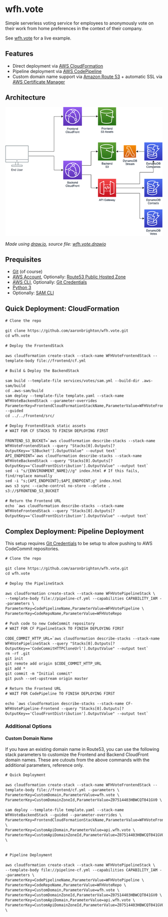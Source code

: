 # wfh.vote

Simple serverless voting service for employees to anonymously vote on their work from home preferences in the context of their company.

See [wfh.vote](https://wfh.vote/) for a live example.


## Features

- Direct deployment via [AWS CloudFormation](https://aws.amazon.com/cloudformation/)
- Pipeline deployment via [AWS CodePipeline](https://aws.amazon.com/codepipeline/)
- Custom domain name support via [Amazon Route 53](https://aws.amazon.com/route53/) + automatic SSL via [AWS Certificate Manager](https://aws.amazon.com/certificate-manager/)


## Architecture

![AWS Architecture Diagram](docs/wfh.vote.drawio.png)

*Made using [draw.io](https://app.diagrams.net/), source file: [wfh.vote.drawio](docs/wfh.vote.drawio)*


## Prequisites

* [Git](https://git-scm.com/) (of course)
* [AWS Account](https://portal.aws.amazon.com/billing/signup#/), Optionally: [Route53 Public Hosted Zone](https://docs.aws.amazon.com/Route53/latest/DeveloperGuide/CreatingHostedZone.html)
* [AWS CLI](https://docs.aws.amazon.com/cli/latest/userguide/cli-configure-quickstart.html#cli-configure-quickstart-config), Optionally: [Git Credentials](https://docs.aws.amazon.com/codecommit/latest/userguide/setting-up-gc.html#setting-up-gc-iam)
* [Python 3](https://www.python.org/downloads/)
* Optionally: [SAM CLI](https://docs.aws.amazon.com/serverless-application-model/latest/developerguide/serverless-sam-cli-install.html)


## Quick Deployment: CloudFormation

```
# Clone the repo

git clone https://github.com/aaronbrighton/wfh.vote.git
cd wfh.vote

# Deploy the FrontendStack

aws cloudformation create-stack --stack-name WFHVoteFrontendStack --template-body file://frontend/cf.yml

# Build & Deploy the BackendStack

sam build --template-file services/votes/sam.yml --build-dir .aws-sam/build
cd .aws-sam/build
sam deploy --template-file template.yaml --stack-name WFHVoteBackendStack --parameter-overrides ParameterKey=FrontendCloudFormationStackName,ParameterValue=WFHVoteFrontendStack --guided
cd ../../frontend/src/

# Deploy FrontendStack static assets
# WAIT FOR CF STACKS TO FINISH DEPLOYING FIRST

FRONTEND_S3_BUCKET=`aws cloudformation describe-stacks --stack-name WFHVoteFrontendStack --query "Stacks[0].Outputs[?OutputKey=='S3Bucket'].OutputValue" --output text`
API_ENDPOINT=`aws cloudformation describe-stacks --stack-name WFHVoteBackendStack --query "Stacks[0].Outputs[?OutputKey=='CloudFrontDistribution'].OutputValue" --output text`
sed -i "s/{ENVIRONMENT_NAME}//g" index.html # If this fails, find/replace manually
sed -i "s;{API_ENDPOINT};$API_ENDPOINT;g" index.html
aws s3 sync --cache-control no-store --delete . s3://$FRONTEND_S3_BUCKET

# Return the Frontend URL
echo `aws cloudformation describe-stacks --stack-name WFHVoteFrontendStack --query "Stacks[0].Outputs[?OutputKey=='CloudFrontDistribution'].OutputValue" --output text`
```


## Complex Deployment: Pipeline Deployment

This setup requires [Git Credentials](https://docs.aws.amazon.com/codecommit/latest/userguide/setting-up-gc.html#setting-up-gc-iam) to be setup to allow pushing to AWS CodeCommit repositories.

```
# Clone the repo

git clone https://github.com/aaronbrighton/wfh.vote.git
cd wfh.vote

# Deploy the PipelineStack

aws cloudformation create-stack --stack-name WFHVotePipelineStack \
--template-body file://pipeline-cf.yml --capabilities CAPABILITY_IAM --parameters \
ParameterKey=CodePipelineName,ParameterValue=WFHVotePipeline \
ParameterKey=CodeRepoName,ParameterValue=WFHVoteRepo

# Push code to new CodeCommit repository
# WAIT FOR CF PipelineStack TO FINISH DEPLOYING FIRST

CODE_COMMIT_HTTP_URL=`aws cloudformation describe-stacks --stack-name WFHVotePipelineStack --query "Stacks[0].Outputs[?OutputKey=='CodeCommitHTTPCloneUrl'].OutputValue" --output text`
rm -rf .git
git init
git remote add origin $CODE_COMMIT_HTTP_URL
git add *
git commit -m "Initial commit"
git push --set-upstream origin master

# Return the Frontend URL
# WAIT FOR CodePipeline TO FINISH DEPLOYING FIRST

echo `aws cloudformation describe-stacks --stack-name CF-WFHVotePipeline-Frontend --query "Stacks[0].Outputs[?OutputKey=='CloudFrontDistribution'].OutputValue" --output text`
```

### Additional Options

#### Custom Domain Name

If you have an existing domain name in Route53, you can use the following stack parameters to customize the Frontend and Backend CloudFront domain names.  These are cutouts from the above commands with the additional parameters, reference only.

```
# Quick Deployment

aws cloudformation create-stack --stack-name WFHVoteFrontendStack --template-body file://frontend/cf.yml --parameters \
ParameterKey=CustomDomain,ParameterValue=wfh.vote \
ParameterKey=CustomDomainZoneId,ParameterValue=Z07514403HBWCQT041GV0 \

sam deploy --template-file template.yaml --stack-name WFHVoteBackendStack --guided --parameter-overrides \ ParameterKey=FrontendCloudFormationStackName,ParameterValue=WFHVoteFrontendStack \
ParameterKey=CustomApiDomain,ParameterValue=api.wfh.vote \
ParameterKey=CustomApiDomainZoneId,ParameterValue=Z07514403HBWCQT041GV0 \


# Pipeline Deployment

aws cloudformation create-stack --stack-name WFHVotePipelineStack \
--template-body file://pipeline-cf.yml --capabilities CAPABILITY_IAM --parameters \
ParameterKey=CodePipelineName,ParameterValue=WFHVotePipeline \
ParameterKey=CodeRepoName,ParameterValue=WFHVoteRepo \
ParameterKey=CustomDomain,ParameterValue=wfh.vote \
ParameterKey=CustomDomainZoneId,ParameterValue=Z07514403HBWCQT041GV0 \
ParameterKey=CustomApiDomain,ParameterValue=api.wfh.vote \
ParameterKey=CustomApiDomainZoneId,ParameterValue=Z07514403HBWCQT041GV0 \
```